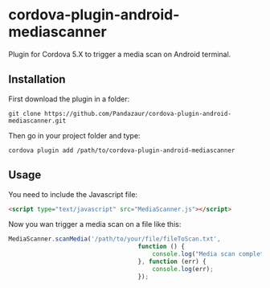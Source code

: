 # cordova-plugin-android-mediascanner
Plugin for Cordova 5.X to trigger a media scan on Android terminal.

## Installation
First download the plugin in a folder:
```shell
git clone https://github.com/Pandazaur/cordova-plugin-android-mediascanner.git
```

Then go in your project folder and type:
```shell
cordova plugin add /path/to/cordova-plugin-android-mediascanner
```

## Usage
You need to include the Javascript file:
```html
<script type="text/javascript" src="MediaScanner.js"></script>
```

Now you wan trigger a media scan on a file like this:
```javascript
MediaScanner.scanMedia('/path/to/your/file/fileToScan.txt',
                                    function () {
                                        console.log("Media scan completed");
                                    }, function (err) {
                                        console.log(err);
                                    });
```
